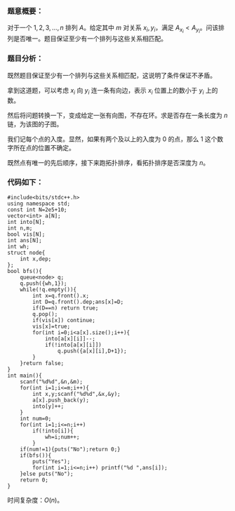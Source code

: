 ### 题意概要：

对于一个 $1,2,3,\dots,n$ 排列 $A$。给定其中 $m$ 对关系 $x_i,y_i$，满足 $A_{x_i}<A_{y_i}$。问该排列是否唯一。题目保证至少有一个排列与这些关系相匹配。

### 题目分析：

既然题目保证至少有一个排列与这些关系相匹配，这说明了条件保证不矛盾。

拿到这道题，可以考虑 $x_i$ 向 $y_i$ 连一条有向边，表示 $x_i$ 位置上的数小于 $y_i$ 上的数。

然后将问题转换一下，变成给定一张有向图，不存在环。求是否存在一条长度为 $n$ 链，为该图的子图。

我们记每个点的入度。显然，如果有两个及以上的入度为 $0$ 的点，那么 $1$ 这个数字所在点的位置不确定。

既然点有唯一的先后顺序，接下来跑拓扑排序，看拓扑排序是否深度为 $n$。

### 代码如下：

```
#include<bits/stdc++.h>
using namespace std;
const int N=2e5+10;
vector<int> a[N];
int into[N];
int n,m;
bool vis[N];
int ans[N];
int wh;
struct node{
	int x,dep;
};
bool bfs(){
	queue<node> q;
	q.push({wh,1});
	while(!q.empty()){
		int x=q.front().x;
		int D=q.front().dep;ans[x]=D;
		if(D==n) return true;
		q.pop();
		if(vis[x]) continue;
		vis[x]=true;
		for(int i=0;i<a[x].size();i++){
			into[a[x][i]]--;
			if(!into[a[x][i]])
				q.push({a[x][i],D+1});
		}
	}return false;
}
int main(){
	scanf("%d%d",&n,&m);
	for(int i=1;i<=m;i++){
		int x,y;scanf("%d%d",&x,&y);
		a[x].push_back(y);
		into[y]++;
	}
	int num=0;
	for(int i=1;i<=n;i++)
		if(!into[i]){
			wh=i;num++;
		}
	if(num!=1){puts("No");return 0;}
	if(bfs()){
		puts("Yes");
		for(int i=1;i<=n;i++) printf("%d ",ans[i]);
	}else puts("No");
	return 0; 
}
```

时间复杂度：$O(n)$。